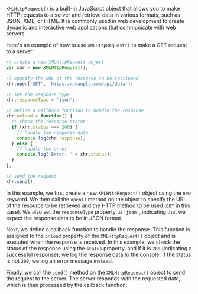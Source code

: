 `XMLHttpRequest()` is a built-in JavaScript object that allows you to make HTTP requests to a server and retrieve data in various formats, such as JSON, XML, or HTML. It is commonly used in web development to create dynamic and interactive web applications that communicate with web servers.

Here's an example of how to use `XMLHttpRequest()` to make a GET request to a server:

```javascript
// create a new XMLHttpRequest object
var xhr = new XMLHttpRequest();

// specify the URL of the resource to be retrieved
xhr.open('GET', 'https://example.com/api/data');

// set the response type
xhr.responseType = 'json';

// define a callback function to handle the response
xhr.onload = function() {
  // check the response status
  if (xhr.status === 200) {
    // handle the response data
    console.log(xhr.response);
  } else {
    // handle the error
    console.log('Error: ' + xhr.status);
  }
};

// send the request
xhr.send();
```

In this example, we first create a new `XMLHttpRequest()` object using the `new` keyword. We then call the `open()` method on the object to specify the URL of the resource to be retrieved and the HTTP method to be used (`GET` in this case). We also set the `responseType` property to `'json'`, indicating that we expect the response data to be in JSON format.

Next, we define a callback function to handle the response. This function is assigned to the `onload` property of the `XMLHttpRequest()` object and is executed when the response is received. In this example, we check the status of the response using the `status` property, and if it is `200` (indicating a successful response), we log the response data to the console. If the status is not `200`, we log an error message instead.

Finally, we call the `send()` method on the `XMLHttpRequest()` object to send the request to the server. The server responds with the requested data, which is then processed by the callback function.